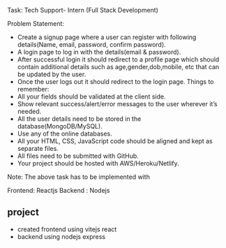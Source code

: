 Task: Tech Support- Intern (Full Stack Development)

Problem Statement:
- Create a signup page where a user can register with following details(Name,
email, password, confirm password).
- A login page to log in with the details(email & password).
- After successful login it should redirect to a profile page which should
contain additional details such as age,gender,dob,mobile, etc that can be
updated by the user.
- Once the user logs out it should redirect to the login page.
Things to remember:
- All your fields should be validated at the client side.
- Show relevant success/alert/error messages to the user wherever it’s needed.
- All the user details need to be stored in the database(MongoDB/MySQL).
- Use any of the online databases.
- All your HTML, CSS, JavaScript code should be aligned and kept as
separate files.
- All files need to be submitted with GitHub.
- Your project should be hosted with AWS/Heroku/Netlify.

Note: The above task has to be implemented with

Frontend: Reactjs
Backend : Nodejs

## project
- created frontend using vitejs react
- backend using nodejs express
